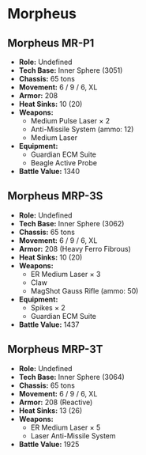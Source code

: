 # Morpheus
## Morpheus MR-P1
- **Role:** Undefined
- **Tech Base:** Inner Sphere (3051)
- **Chassis:** 65 tons
- **Movement:** 6 / 9 / 6, XL
- **Armor:** 208
- **Heat Sinks:** 10 (20)
- **Weapons:**
  - Medium Pulse Laser × 2
  - Anti-Missile System (ammo: 12)
  - Medium Laser
- **Equipment:**
  - Guardian ECM Suite
  - Beagle Active Probe
- **Battle Value:** 1340

## Morpheus MRP-3S
- **Role:** Undefined
- **Tech Base:** Inner Sphere (3062)
- **Chassis:** 65 tons
- **Movement:** 6 / 9 / 6, XL
- **Armor:** 208 (Heavy Ferro Fibrous)
- **Heat Sinks:** 10 (20)
- **Weapons:**
  - ER Medium Laser × 3
  - Claw
  - MagShot Gauss Rifle (ammo: 50)
- **Equipment:**
  - Spikes × 2
  - Guardian ECM Suite
- **Battle Value:** 1437

## Morpheus MRP-3T
- **Role:** Undefined
- **Tech Base:** Inner Sphere (3064)
- **Chassis:** 65 tons
- **Movement:** 6 / 9 / 6, XL
- **Armor:** 208 (Reactive)
- **Heat Sinks:** 13 (26)
- **Weapons:**
  - ER Medium Laser × 5
  - Laser Anti-Missile System
- **Battle Value:** 1925

